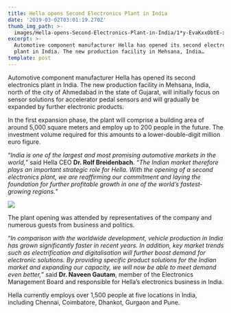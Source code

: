 ```yaml
---
title: Hella opens Second Electronics Plant in India
date: '2019-03-02T03:01:19.270Z'
thumb_img_path: >-
  images/Hella-opens-Second-Electronics-Plant-in-India/1*y-EvaKxxObtE-xf4o1p4yg.jpeg
excerpt: >-
  Automotive component manufacturer Hella has opened its second electronics
  plant in India. The new production facility in Mehsana, India…
template: post
---
```

Automotive component manufacturer Hella has opened its second electronics plant in India. The new production facility in Mehsana, India, north of the city of Ahmedabad in the state of Gujarat, will initially focus on sensor solutions for accelerator pedal sensors and will gradually be expanded by further electronic products.

In the first expansion phase, the plant will comprise a building area of around 5,000 square meters and employ up to 200 people in the future. The investment volume required for this amounts to a lower-double-digit million euro figure.

“*India is one of the largest and most promising automotive markets in the world,*” said Hella CEO **Dr. Rolf Breidenbach**. “*The Indian market therefore plays an important strategic role for Hella. With the opening of a second electronics plant, we are reaffirming our commitment and laying the foundation for further profitable growth in one of the world’s fastest-growing regions.*”

![](/images/Hella-opens-Second-Electronics-Plant-in-India/1*y-EvaKxxObtE-xf4o1p4yg.jpeg)

The plant opening was attended by representatives of the company and numerous guests from business and politics.

“*In comparison with the worldwide development, vehicle production in India has grown significantly faster in recent years. In addition, key market trends such as electrification and digitalisation will further boost demand for electronic solutions. By providing specific product solutions for the Indian market and expanding our capacity, we will now be able to meet demand even better,*” said **Dr. Naveen Gautam**, member of the Electronics Management Board and responsible for Hella’s electronics business in India.

Hella currently employs over 1,500 people at five locations in India, including Chennai, Coimbatore, Dhankot, Gurgaon and Pune.
